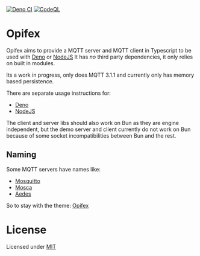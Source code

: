 [![Deno CI](https://github.com/seriousme/opifex/actions/workflows/deno-ci.yml/badge.svg)](https://github.com/seriousme/opifex/actions/workflows/deno-ci.yml)
[![CodeQL](https://github.com/seriousme/opifex/actions/workflows/codeql-analysis.yml/badge.svg)](https://github.com/seriousme/opifex/actions/workflows/codeql-analysis.yml)

# Opifex

Opifex aims to provide a MQTT server and MQTT client in Typescript to be used
with [Deno](https://deno.land) or [NodeJS](https://nodejs.org) It has _no_ third
party dependencies, it only relies on built in modules.

Its a work in progress, only does MQTT 3.1.1 and currently only has memory based
persistence.

There are separate usage instructions for:

- [Deno](deno/README.md)
- [NodeJS](node/README.md)

The client and server libs should also work on Bun as they are engine
independent, but the demo server and client currently do not work on Bun because
of some socket incompatibilities between Bun and the rest.

## Naming

Some MQTT servers have names like:

- [Mosquitto](https://en.wikipedia.org/wiki/Mosquito)
- [Mosca](https://it.wikipedia.org/wiki/Musca_domestica)
- [Aedes](https://en.wikipedia.org/wiki/Aedes)

So to stay with the theme: [Opifex](https://en.wikipedia.org/wiki/Opifex_(fly))

# License

Licensed under [MIT](LICENSE.txt)
